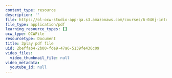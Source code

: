 ```yaml
---
content_type: resource
description: ''
file: https://ol-ocw-studio-app-qa.s3.amazonaws.com/courses/6-046j-introduction-to-algorithms-sma-5503-fall-2005/2beffab42b00fde947a65139fe436c09_O3hI9FdxFOM.pdf
file_type: application/pdf
learning_resource_types: []
ocw_type: OCWFile
resourcetype: Document
title: 3play pdf file
uid: 2beffab4-2b00-fde9-47a6-5139fe436c09
video_files:
  video_thumbnail_file: null
video_metadata:
  youtube_id: null
---
```


